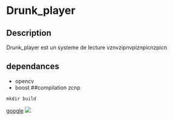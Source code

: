 # Drunk_player
## Description
Drunk_player est un systeme de lecture vznvzipnvpiznpicnzpicn
## dependances
- opencv
- boost
##compilation
zcnp
```
mkdir build
```
[google](http://www.google.com)
![](drunk_player_gui.png)